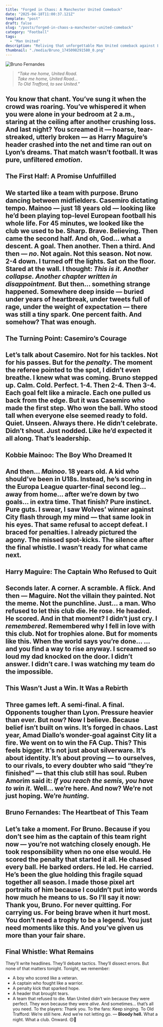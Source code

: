 ```yaml
---
title: "Forged in Chaos: A Manchester United Comeback"
date: "2025-04-18T11:00:37.121Z"
template: "post"
draft: false
slug: "/posts/forged-in-chaos-a-manchester-united-comeback"
category: "Football"
tags:
  - "Man United"
description: "Reliving that unforgettable Man United comeback against Lyon! My personal take on that thrilling drama and the belief it's ignited in the team."
thumbnail: "./media/Bruno_1745098291580_0.png"
---
```


![Bruno Fernandes](/media/Bruno_1745098291580_0.png)
> *“Take me home, United Road.  
> Take me home, United Road…  
> To Old Trafford, to see United.”*

You know that chant. You’ve sung it when the crowd was roaring. You’ve whispered it when you were alone in your bedroom at 2 a.m., staring at the ceiling after another crushing loss. And last night? You screamed it — hoarse, tear-streaked, utterly broken — as Harry Maguire’s header crashed into the net and time ran out on Lyon’s dreams.
That match wasn’t football. It was pure, unfiltered *emotion*.
---
## The First Half: A Promise Unfulfilled
We started like a team with purpose. Bruno dancing between midfielders. Casemiro dictating tempo. Mainoo — just 18 years old — looking like he’d been playing top-level European football his whole life. For 45 minutes, we looked like the club we used to be. Sharp. Brave. Believing.
Then came the second half. And oh, God… what a descent. A goal. Then another. Then a third. And then — *no*. Not again. Not this season. Not now.
**2-4 down.**
I turned off the lights. Sat on the floor. Stared at the wall. I thought: *This is it. Another collapse. Another chapter written in disappointment.*
But then… something strange happened. Somewhere deep inside — buried under years of heartbreak, under tweets full of rage, under the weight of expectation — there was still a tiny spark. One percent faith. And somehow? That was enough.
---
## The Turning Point: Casemiro’s Courage
Let’s talk about Casemiro. Not for his tackles. Not for his passes. But for the *penalty*. The moment the referee pointed to the spot, I didn’t even breathe. I knew what was coming. Bruno stepped up. Calm. Cold. Perfect.
1-4. Then 2-4. Then 3-4. Each goal felt like a miracle. Each one pulled us back from the edge.
But it was Casemiro who made the first step. Who won the ball. Who stood tall when everyone else seemed ready to fold. Quiet. Unseen. Always there. He didn’t celebrate. Didn’t shout. Just nodded. Like he’d expected it all along. That’s leadership.
---
## Kobbie Mainoo: The Boy Who Dreamed It
And then… *Mainoo*. 18 years old. A kid who should’ve been in U18s. Instead, he’s scoring in the Europa League quarter-final second leg… away from home… after we’re down by two goals… in extra time. That finish? Pure instinct. Pure guts.
I swear, I saw Wolves’ winner against City flash through my mind — that same look in his eyes. That same refusal to accept defeat. I braced for penalties. I already pictured the agony. The missed spot-kicks. The silence after the final whistle. I wasn’t ready for what came next.
---
## Harry Maguire: The Captain Who Refused to Quit
Seconds later. A corner. A scramble. A flick. And then — **Maguire**. Not the villain they painted. Not the meme. Not the punchline. Just… a man. Who refused to let this club die. He rose. He headed. He scored. And in that moment? I didn’t just cry. I *remembered*. Remembered why I fell in love with this club. Not for trophies alone. But for moments like this. When the world says you’re done… …and you find a way to rise anyway.
I screamed so loud my dad knocked on the door. I didn’t answer. I didn’t care. I was watching my team do the impossible.
---
## This Wasn’t Just a Win. It Was a Rebirth
Three games left. A semi-final. A final. Opponents tougher than Lyon. Pressure heavier than ever. But now? Now I believe. Because belief isn’t built on wins. It’s forged in chaos. Last year, Amad Diallo’s wonder-goal against City lit a fire. We went on to win the FA Cup. This? This feels bigger.
It’s not just about silverware. It’s about identity. It’s about proving — to ourselves, to our rivals, to every doubter who said “they’re finished” — that **this club still has soul**. Ruben Amorim said it: *If you reach the semis, you have to win it.* Well… we’re here. And now? We’re not just hoping. We’re *hunting*.
---
## Bruno Fernandes: The Heartbeat of This Team
Let’s take a moment. For Bruno. Because if you don’t see him as the captain of this team right now — you’re not watching closely enough. He took responsibility when no one else would. He scored the penalty that started it all. He chased every ball. He barked orders. He led. He carried. He’s been the glue holding this fragile squad together all season.
I made those pixel art portraits of him because I couldn’t put into words how much he means to us. So I’ll say it now: **Thank you, Bruno.** For never quitting. For carrying us. For being brave when it hurt most. You don’t need a trophy to be a legend. You just need moments like this. And you’ve given us more than your fair share.
---
## Final Whistle: What Remains
They’ll write headlines. They’ll debate tactics. They’ll dissect errors. But none of that matters tonight. Tonight, we remember:
- A boy who scored like a veteran.
- A captain who fought like a warrior.
- A penalty kick that sparked hope.
- A header that brought tears.
- A team that refused to die.
Man United didn’t win because they were perfect. They won because they were *alive*. And sometimes… that’s all you need.
To the players: Thank you. To the fans: Keep singing. To Old Trafford: We’re still here. And we’re not letting go.
—
**Bloody hell.**
What a night. What a club. Onward. 🟡🔴
